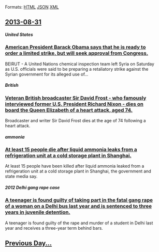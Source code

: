 
Formats: [HTML](2013/08/31/index.html)  [JSON](2013/08/31/index.json)  [XML](2013/08/31/index.xml)  

## [2013-08-31](/news/2013/08/31/index.md)

##### United States
### [American President Barack Obama says that he is ready to order a limited strike, but will seek approval from Congress. ](/news/2013/08/31/american-president-barack-obama-says-that-he-is-ready-to-order-a-limited-strike-but-will-seek-approval-from-congress.md)
BEIRUT - A United Nations chemical inspection team left Syria on Saturday as U.S. officials were said to be preparing a retaliatory strike against the Syrian government for its alleged use of...

##### British
### [Veteran British broadcaster Sir David Frost - who famously interviewed former U.S. President Richard Nixon - dies on board the Queen Elizabeth of a heart attack, aged 74. ](/news/2013/08/31/veteran-british-broadcaster-sir-david-frost-a-who-famously-interviewed-former-u-s-president-richard-nixon-a-dies-on-board-the-queen-eli.md)
Broadcaster and writer Sir David Frost dies at the age of 74 following a heart attack.

##### ammonia
### [At least 15 people die after liquid ammonia leaks from a refrigeration unit at a cold storage plant in Shanghai. ](/news/2013/08/31/at-least-15-people-die-after-liquid-ammonia-leaks-from-a-refrigeration-unit-at-a-cold-storage-plant-in-shanghai.md)
At least 15 people have been killed after liquid ammonia leaked from a refrigeration unit at a cold storage plant in Shanghai, the government and state media say.

##### 2012 Delhi gang rape case
### [A teenager is found guilty of taking part in the fatal gang rape of a woman on a Delhi bus last year and is sentenced to three years in juvenile detention. ](/news/2013/08/31/a-teenager-is-found-guilty-of-taking-part-in-the-fatal-gang-rape-of-a-woman-on-a-delhi-bus-last-year-and-is-sentenced-to-three-years-in-juve.md)
A teenager is found guilty of the rape and murder of a student in Delhi last year and receives a three-year term behind bars.

## [Previous Day...](/news/2013/08/30/index.md)

